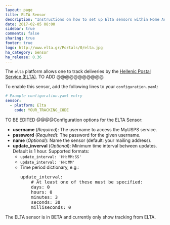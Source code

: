 ```yaml
---
layout: page
title: ELTA Sensor
description: "Instructions on how to set up Elta sensors within Home Assistant."
date: 2017-02-05 08:00
sidebar: true
comments: false
sharing: true
footer: true
logo: http://www.elta.gr/Portals/0/elta.jpg
ha_category: Sensor
ha_release: 0.36
---
```


The `elta` platform allows one to track deliveries by the [Hellenic Postal Service (ELTA)](https://www.elta.gr/en-us/home.aspx).
TO ADD @@@@@@@@@@@.

To enable this sensor, add the following lines to your `configuration.yaml`:

```yaml
# Example configuration.yaml entry
sensor:
  - platform: Elta
    code: YOUR_TRACKING_CODE
```

TO BE EDITED @@@@Configuration options for the ELTA Sensor:

- **username** (*Required*): The username to access the MyUSPS service.
- **password** (*Required*): The password for the given username.
- **name** (*Optional*): Name the sensor (default: your mailing address).
- **update_inverval** (*Optional*): Minimum time interval between updates. Default is 1 hour. Supported formats:
  - `update_interval: 'HH:MM:SS'`
  - `update_interval: 'HH:MM'`
  - Time period dictionary, e.g.:
    <pre>update_interval:
        # At least one of these must be specified:
        days: 0
        hours: 0
        minutes: 3
        seconds: 30
        milliseconds: 0
    </pre>

<p class='note warning'>
The ELTA sensor is in BETA and currently only show tracking from ELTA.
</p>
